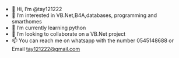 - 👋 Hi, I’m @tay121222
- 👀 I’m interested in VB.Net,B4A,databases, programming and smarthomes
- 🌱 I’m currently learning python
- 💞️ I’m looking to collaborate on a VB.Net project
- 📫 You can reach me on whatsapp with the number 0545148688 or Email tay121222@gmail.com

<!---
tay121222/tay121222 is a ✨ special ✨ repository because its `README.md` (this file) appears on your GitHub profile.
You can click the Preview link to take a look at your changes.
--->
